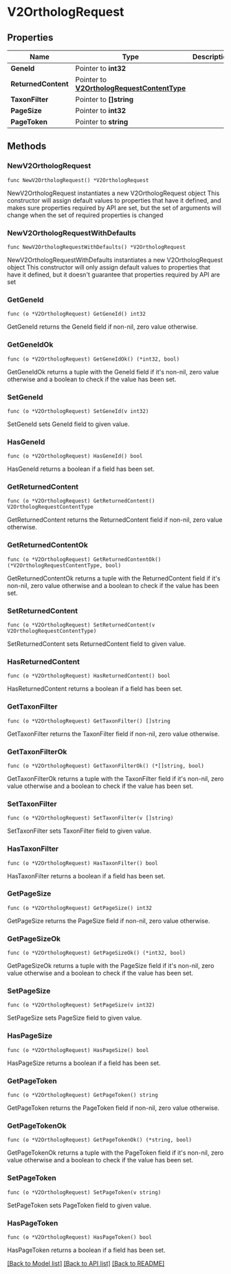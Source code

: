 # V2OrthologRequest

## Properties

Name | Type | Description | Notes
------------ | ------------- | ------------- | -------------
**GeneId** | Pointer to **int32** |  | [optional] 
**ReturnedContent** | Pointer to [**V2OrthologRequestContentType**](V2OrthologRequestContentType.md) |  | [optional] [default to V2ORTHOLOGREQUESTCONTENTTYPE_COMPLETE]
**TaxonFilter** | Pointer to **[]string** |  | [optional] 
**PageSize** | Pointer to **int32** |  | [optional] 
**PageToken** | Pointer to **string** |  | [optional] 

## Methods

### NewV2OrthologRequest

`func NewV2OrthologRequest() *V2OrthologRequest`

NewV2OrthologRequest instantiates a new V2OrthologRequest object
This constructor will assign default values to properties that have it defined,
and makes sure properties required by API are set, but the set of arguments
will change when the set of required properties is changed

### NewV2OrthologRequestWithDefaults

`func NewV2OrthologRequestWithDefaults() *V2OrthologRequest`

NewV2OrthologRequestWithDefaults instantiates a new V2OrthologRequest object
This constructor will only assign default values to properties that have it defined,
but it doesn't guarantee that properties required by API are set

### GetGeneId

`func (o *V2OrthologRequest) GetGeneId() int32`

GetGeneId returns the GeneId field if non-nil, zero value otherwise.

### GetGeneIdOk

`func (o *V2OrthologRequest) GetGeneIdOk() (*int32, bool)`

GetGeneIdOk returns a tuple with the GeneId field if it's non-nil, zero value otherwise
and a boolean to check if the value has been set.

### SetGeneId

`func (o *V2OrthologRequest) SetGeneId(v int32)`

SetGeneId sets GeneId field to given value.

### HasGeneId

`func (o *V2OrthologRequest) HasGeneId() bool`

HasGeneId returns a boolean if a field has been set.

### GetReturnedContent

`func (o *V2OrthologRequest) GetReturnedContent() V2OrthologRequestContentType`

GetReturnedContent returns the ReturnedContent field if non-nil, zero value otherwise.

### GetReturnedContentOk

`func (o *V2OrthologRequest) GetReturnedContentOk() (*V2OrthologRequestContentType, bool)`

GetReturnedContentOk returns a tuple with the ReturnedContent field if it's non-nil, zero value otherwise
and a boolean to check if the value has been set.

### SetReturnedContent

`func (o *V2OrthologRequest) SetReturnedContent(v V2OrthologRequestContentType)`

SetReturnedContent sets ReturnedContent field to given value.

### HasReturnedContent

`func (o *V2OrthologRequest) HasReturnedContent() bool`

HasReturnedContent returns a boolean if a field has been set.

### GetTaxonFilter

`func (o *V2OrthologRequest) GetTaxonFilter() []string`

GetTaxonFilter returns the TaxonFilter field if non-nil, zero value otherwise.

### GetTaxonFilterOk

`func (o *V2OrthologRequest) GetTaxonFilterOk() (*[]string, bool)`

GetTaxonFilterOk returns a tuple with the TaxonFilter field if it's non-nil, zero value otherwise
and a boolean to check if the value has been set.

### SetTaxonFilter

`func (o *V2OrthologRequest) SetTaxonFilter(v []string)`

SetTaxonFilter sets TaxonFilter field to given value.

### HasTaxonFilter

`func (o *V2OrthologRequest) HasTaxonFilter() bool`

HasTaxonFilter returns a boolean if a field has been set.

### GetPageSize

`func (o *V2OrthologRequest) GetPageSize() int32`

GetPageSize returns the PageSize field if non-nil, zero value otherwise.

### GetPageSizeOk

`func (o *V2OrthologRequest) GetPageSizeOk() (*int32, bool)`

GetPageSizeOk returns a tuple with the PageSize field if it's non-nil, zero value otherwise
and a boolean to check if the value has been set.

### SetPageSize

`func (o *V2OrthologRequest) SetPageSize(v int32)`

SetPageSize sets PageSize field to given value.

### HasPageSize

`func (o *V2OrthologRequest) HasPageSize() bool`

HasPageSize returns a boolean if a field has been set.

### GetPageToken

`func (o *V2OrthologRequest) GetPageToken() string`

GetPageToken returns the PageToken field if non-nil, zero value otherwise.

### GetPageTokenOk

`func (o *V2OrthologRequest) GetPageTokenOk() (*string, bool)`

GetPageTokenOk returns a tuple with the PageToken field if it's non-nil, zero value otherwise
and a boolean to check if the value has been set.

### SetPageToken

`func (o *V2OrthologRequest) SetPageToken(v string)`

SetPageToken sets PageToken field to given value.

### HasPageToken

`func (o *V2OrthologRequest) HasPageToken() bool`

HasPageToken returns a boolean if a field has been set.


[[Back to Model list]](../README.md#documentation-for-models) [[Back to API list]](../README.md#documentation-for-api-endpoints) [[Back to README]](../README.md)


